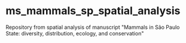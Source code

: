 # ms_mammals_sp_spatial_analysis
Repository from spatial analysis of manuscript "Mammals in São Paulo State: diversity, distribution, ecology, and conservation"

